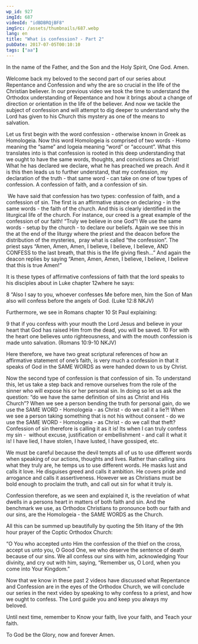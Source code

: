```yaml
---
wp_id: 927
imgId: 687
videoId: "idBDBRQjBF8"
imgSrc: /assets/thumbnails/687.webp
lang: en
title: "What is confession? - Part 2"
pubDate: 2017-07-05T00:10:10
tags: ["aa"]
---
```


<p>In the name of the Father, and the Son and the Holy Spirit, One God. Amen. <span data-ccp-props="{&quot;201341983&quot;:0,&quot;335559739&quot;:160,&quot;335559740&quot;:259}"> </span></p>
<p>Welcome back my beloved to the second part of our series about Repentance and Confession and why the are so crucial in the life of the Christian believer. In our previous video we took the time to understand the Orthodox understanding of Repentance and how it brings about a change of direction or orientation in the life of the believer. And now we tackle the subject of confession and will attempt to dig deeper to understand why the Lord has given to his Church this mystery as one of the means to salvation.  <span data-ccp-props="{&quot;201341983&quot;:0,&quot;335559739&quot;:160,&quot;335559740&quot;:259}"> </span></p>
<p>Let us first begin with the word confession - otherwise known in Greek as Homologeia. Now this word Homologeia is comprised of two words - Homo meaning the “same” and logeia meaning “word” or “account”. What this translates into is that confession is rooted in this deep understanding that we ought to have the same words, thoughts, and convictions as Christ! What he has declared we declare, what he has preached we preach. And it is this then leads us to further understand, that my confession, my declaration of the truth - that same word - can take on one of tow types of confession. A confession of faith, and a confession of sin. <span data-ccp-props="{&quot;201341983&quot;:0,&quot;335559739&quot;:160,&quot;335559740&quot;:259}"> </span></p>
<p><span data-ccp-props="{&quot;201341983&quot;:0,&quot;335559739&quot;:160,&quot;335559740&quot;:259}"> </span>We have said that confession has two types: confession of faith, and a confession of sin. The first is an affirmative stance on declaring - in the same words - the faith of the church. And this is clearly identified in the liturgical life of the church. For instance, our creed is a great example of the confession of our faith! “Truly we believe in one God”! We use the same words - setup by the church - to declare our beliefs. Again we see this in the at the end of the liturgy where the priest and the deacon before the distribution of the mysteries,  pray what is called “the confession”. The priest says “Amen, Amen, Amen, I believe, I believe, I believe, AND CONFESS to the last breath, that this is the life giving flesh…” And again the deacon replies by saying “Amen, Amen, Amen, I believe, I believe, I believe that this is true Amen!” <span data-ccp-props="{&quot;201341983&quot;:0,&quot;335559739&quot;:160,&quot;335559740&quot;:259}"> </span></p>
<p>It is these types of affirmative confessions of faith that the lord speaks to his disciples about in Luke chapter 12where he says: <span data-ccp-props="{&quot;201341983&quot;:0,&quot;335559739&quot;:160,&quot;335559740&quot;:259}"> </span></p>
<p>8 “Also I say to you, whoever confesses Me before men, him the Son of Man also will confess before the angels of God. (Luke 12:8 NKJV) <span data-ccp-props="{&quot;201341983&quot;:0,&quot;335559739&quot;:160,&quot;335559740&quot;:259}"> </span></p>
<p>Furthermore, we see in Romans chapter 10 St Paul explaining: <span data-ccp-props="{&quot;201341983&quot;:0,&quot;335559739&quot;:160,&quot;335559740&quot;:259}"> </span></p>
<p>9 that if you confess with your mouth the Lord Jesus and believe in your heart that God has raised Him from the dead, you will be saved. 10 For with the heart one believes unto righteousness, and with the mouth confession is made unto salvation. (Romans 10:9-10 NKJV) <span data-ccp-props="{&quot;201341983&quot;:0,&quot;335559739&quot;:160,&quot;335559740&quot;:259}"> </span></p>
<p>Here therefore, we have two great scriptural references of how an affirmative statement of one’s faith, is very much a confession in that it speaks of God in the SAME WORDS as were handed down to us by Christ. <span data-ccp-props="{&quot;201341983&quot;:0,&quot;335559739&quot;:160,&quot;335559740&quot;:259}"> </span></p>
<p>Now the second type of confession is that confession of sin. To understand this, let us take a step back and remove ourselves from the role of the sinner who will expose his or her personal sin. In doing so let us ask the question: “do we have the same definition of sins as Christ and His Church”? When we see a person bending the truth for personal gain, do we use the SAME WORD - Homologeia - as Christ - do we call it a lie?! When we see a person taking something that is not his without consent - do we use the SAME WORD - Homologeia - as Christ - do we call that theft? Confession of sin therefore is calling it as it is! Its when I can truly confess my sin -  without excuse, justification or embellishment - and call it what it is! I have lied, I have stolen, I have lusted, I have gossiped, etc. <span data-ccp-props="{&quot;201341983&quot;:0,&quot;335559739&quot;:160,&quot;335559740&quot;:259}"> </span></p>
<p>We must be careful because the devil tempts all of us to use different words when speaking of our actions, thoughts and lives. Rather than calling sins what they truly are, he temps us to use different words. He masks lust and calls it love. He disguises greed and calls it ambition. He covers pride and arrogance and calls it assertiveness. However we as Christians must be bold enough to proclaim the truth, and call out sin for what it truly is. <span data-ccp-props="{&quot;201341983&quot;:0,&quot;335559739&quot;:160,&quot;335559740&quot;:259}"> </span></p>
<p>Confession therefore, as we seen and explained it, is the revelation of what dwells in a persons heart in matters of both faith and sin. And the benchmark we use, as Orthodox Christians to pronounce both our faith and our sins, are the Homologeia - the SAME WORDS as the Church. <span data-ccp-props="{&quot;201341983&quot;:0,&quot;335559739&quot;:160,&quot;335559740&quot;:259}"> </span></p>
<p>All this can be summed up beautifully by quoting the 5<span data-fontsize="11">th</span> litany of the 9<span data-fontsize="11">th</span> hour prayer of the Coptic Orthodox Church: <span data-ccp-props="{&quot;201341983&quot;:0,&quot;335559739&quot;:160,&quot;335559740&quot;:259}"> </span></p>
<p>“O You who accepted unto Him the confession of the thief on the cross, accept us unto you, O Good One, we who deserve the sentence of death because of our sins. We all confess our sins with him, acknowledging Your divinity, and cry out with him, saying, “Remember us, O Lord, when you come into Your Kingdom.”<span data-ccp-props="{&quot;201341983&quot;:0,&quot;335559739&quot;:160,&quot;335559740&quot;:259}"> </span></p>
<p>Now that we know in these past 2 videos have discussed what Repentance and Confession are in the eyes of the Orthodox Church, we will conclude our series in the next video by speaking to why confess to a priest, and how we ought to confess. The Lord guide you and keep you always my beloved. <span data-ccp-props="{&quot;201341983&quot;:0,&quot;335559739&quot;:160,&quot;335559740&quot;:259}"> </span></p>
<p>Until next time, remember to Know your faith, live your faith, and Teach your faith. <span data-ccp-props="{&quot;201341983&quot;:0,&quot;335559739&quot;:160,&quot;335559740&quot;:259}"> </span></p>
<p>To God be the Glory, now and forever Amen.  <span data-ccp-props="{&quot;201341983&quot;:0,&quot;335559739&quot;:160,&quot;335559740&quot;:259}"> </span></p>
